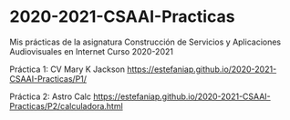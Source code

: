 # 2020-2021-CSAAI-Practicas
Mis prácticas de la asignatura Construcción de Servicios y Aplicaciones Audiovisuales en Internet Curso 2020-2021

Práctica 1: CV Mary K Jackson https://estefaniap.github.io/2020-2021-CSAAI-Practicas/P1/

Práctica 2: Astro Calc https://estefaniap.github.io/2020-2021-CSAAI-Practicas/P2/calculadora.html
